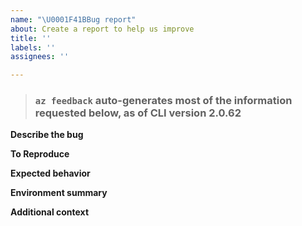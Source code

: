 ```yaml
---
name: "\U0001F41BBug report"
about: Create a report to help us improve
title: ''
labels: ''
assignees: ''

---
```


> ### `az feedback` auto-generates most of the information requested below, as of CLI version 2.0.62

**Describe the bug**
<!--- A clear and concise description of what the bug is. --->

**To Reproduce**
<!--- Steps to reproduce the behavior. --->

**Expected behavior**
<!--- A clear and concise description of what you expected to happen. --->

**Environment summary**
<!--- Install Method (e.g. pip, interactive script, apt-get, Docker, MSI, edge build) / CLI version (`az --version`) / OS version / Shell Type (e.g. bash, cmd.exe, Bash on Windows)  --->

**Additional context**
<!--- Add any other context about the problem here. --->
